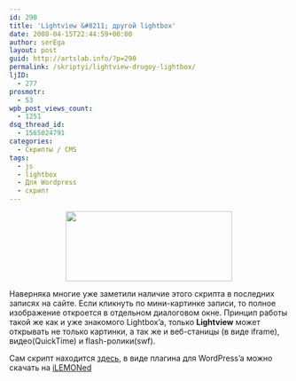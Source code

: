 ```yaml
---
id: 290
title: 'Lightview &#8211; другой lightbox'
date: 2008-04-15T22:44:59+00:00
author: serEga
layout: post
guid: http://artslab.info/?p=290
permalink: /skriptyi/lightview-drugoy-lightbox/
ljID:
  - 277
prosmotr:
  - 53
wpb_post_views_count:
  - 1251
dsq_thread_id:
  - 1565024791
categories:
  - Скрипты / CMS
tags:
  - js
  - lightbox
  - Для Wordpress
  - скрипт
---
```

<p style="text-align: center;">
  <a href="http://artslab.info/wp-content/uploads/lightview.jpg" class="lightview"><img class="alignnone size-medium wp-image-295" title="lightview" src="http://artslab.info/wp-content/uploads/lightview-300x126.jpg" alt="" width="300" height="126" srcset="http://img.artslab.info/lightview-300x126.jpg 300w, http://img.artslab.info/lightview.jpg 665w" sizes="(max-width: 300px) 100vw, 300px" /></a>
</p>

Наверняка многие уже заметили наличие этого скрипта в последних записях на сайте. Если кликнуть по мини-картинке записи, то полное изображение откроется в отдельном диалоговом окне. Принцип работы такой же как и уже знакомого Lightbox&#8217;a, только **Lightview** может открывать не только картинки, а так же и веб-станицы (в виде iframe), видео(QuickTime) и flash-ролики(swf).

Сам скрипт находится <a href="http://www.nickstakenburg.com/projects/lightview/" target="_blank">здесь</a>, в виде плагина для WordPress&#8217;a можно скачать на <a href="http://www.ilemoned.com/archives/lightview-for-wordpress" target="_blank">iLEMONed</a>